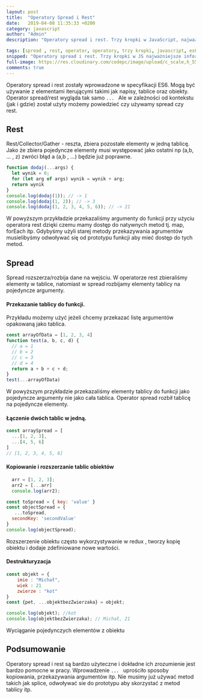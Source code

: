 ```yaml
---
layout: post
title:  "Operatory Spread i Rest"
date:   2019-04-08 11:35:33 +0200
category: javascript
author: "Admin"
description: "Operatory spread i rest. Trzy kropki w JavaScript, najważniejsze informacje, przykłady użycia oraz krótka charakterystyka."

tags: [spread , rest, operator, operatory, trzy kropki, javascript, es6, rozszerzenia, reszta]
snipped: "Operatory spread i rest. Trzy kropki w JS najważniejsze informacje, różnice, przykłady zastosowania."
full-image: https://res.cloudinary.com/codepc/image/upload/c_scale,h_550,w_825/v1554719841/posts/Operators/spread-operator-rest-operator.jpg
comments: true
---
```


Operatory spread i rest zostały wprowadzone w specyfikacji ES6. Mogą być używanie z elementami iterującymi takimi jak napisy, tablice oraz obiekty. Operator spread/rest wygląda tak samo `... ` Ale  w zależności od kontekstu (jak i gdzie) został użyty możemy powiedzieć czy używamy spread czy rest. 

## Rest 
Rest/Collector/Gather - reszta, zbiera pozostałe elementy w jedną tablicę. Jako że zbiera pojedyncze elementy musi występować jako ostatni np (a,b, ... , z) zwróci błąd a (a,b , ...) będzie już poprawne.


```js
function dodaj(...args) {
  let wynik = 0;
  for (let arg of args) wynik = wynik + arg;
  return wynik
}
console.log(dodaj(1)); // -> 1
console.log(dodaj(1, 2)); // -> 3
console.log(dodaj(1, 2, 3, 4, 5, 6)); // -> 21
```
W powyższym przykładzie przekazaliśmy argumenty do funkcji przy użyciu operatora rest dzięki czemu mamy dostęp do natywnych metod tj. map, forEach itp. Gdybyśmy użyli starej metody przekazywania agrumentów musielibyśmy odwoływać się od prototypu funkcji aby mieć dostęp do tych metod.

## Spread 
Spread rozszerza/rozbija dane na wejściu. W operatorze rest zbieraliśmy elementy w tablice, natomiast w spread rozbijamy elementy tablicy na pojedyncze argumenty.

#### Przekazanie tablicy do funkcji.
Przykładu możemy użyć jeżeli chcemy przekazać listę argumentów opakowaną jako tablica. 
```js
const arrayOfData = [1, 2, 3, 4]
function test(a, b, c, d) {
  // a = 1
  // b = 2
  // c = 3
  // d = 4
  return a + b + c + d;
}
test(...arrayOfData)
```
W powyższym przykładzie przekazaliśmy elementy tablicy do funkcji jako pojedyncze argumenty nie jako cała tablica. Operator spread rozbił tablicę na pojedyncze elementy.

#### Łączenie dwóch tablic w jedną.
```js
const arraySpread = [
  ...[1, 2, 3],
  ...[4, 5, 6]
]
// [1, 2, 3, 4, 5, 6]
```
#### Kopiowanie i rozszerzanie tablic obiektów
```js
  arr = [1, 2, 3];
  arr2 = [...arr]
  console.log(arr2);
```

```js
const toSpread = { key: 'value' }
const objectSpread = {
   ...toSpread,
  secondKey: 'secondValue'
}
console.log(objectSpread);
```
Rozszerzenie obiektu często wykorzystywanie  w redux , tworzy kopię obiektu i dodaje zdefiniowane nowe wartości.

#### Destrukturyzacja
```js
const objekt = {
    imie : "Michał",
    wiek : 21
    zwierze : "kot"
}
const {pet, ...objektbezZwierzaka} = objekt;

console.log(objekt); //kot
console.log(objektbezZwierzaka); // Michał, 21
```
Wyciąganie pojedynczych elementów z obiektu

## Podsumowanie

Operatory spread i rest są bardzo użyteczne i dokładne ich zrozumienie jest bardzo pomocne w pracy. Wprowadzenie `... ` uprościło sposoby kopiowania, przekazywania argumentów itp.
Nie musimy już używać metod takich jak splice, odwoływać sie do prototypu aby skorzystać z metod tablicy itp. 